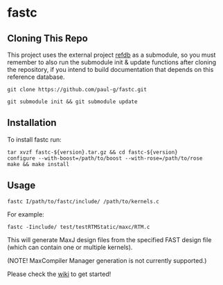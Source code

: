 fastc
=====

Cloning This Repo
-----------------

This project uses the external project [refdb](https://github.com/paul-g/refdb) 
as a submodule, so you must remember to also run the submodule init & update functions after
cloning the repository, if you intend to build documentation  that depends on this reference database.

`git clone https://github.com/paul-g/fastc.git`

`git submodule init && git submodule update`

Installation
------------
To install fastc run:
~~~~
tar xvzf fastc-${version}.tar.gz && cd fastc-${version}
configure --with-boost=/path/to/boost --with-rose=/path/to/rose
make && make install
~~~~

Usage
-----

~~~
fastc I/path/to/fastc/include/ /path/to/kernels.c
~~~

For example:

~~~
fastc -Iinclude/ test/testRTMStatic/maxc/RTM.c
~~~

This will generate MaxJ design files from the specified FAST design file (which can contain one or multiple kernels).

(NOTE! MaxCompiler Manager generation is not currently supported.)

Please check the [wiki](https://github.com/paul-g/fastc/wiki) to get started!
